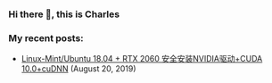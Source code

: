 ### Hi there 👋, this is Charles

<!--
**CharlesXu1124/CharlesXu1124** is a ✨ _special_ ✨ repository because its `README.md` (this file) appears on your GitHub profile.

Here are some ideas to get you started:

- 🔭 I’m currently working on ...
- 🌱 I’m currently learning ...
- 👯 I’m looking to collaborate on ...
- 🤔 I’m looking for help with ...
- 💬 Ask me about ...
- 📫 How to reach me: ...
- 😄 Pronouns: ...
- ⚡ Fun fact: ...
-->
### My recent posts:
<!-- * [入侵win10](https://blog.csdn.net/zhaoyuhan1124/article/details/100436492) (September 03, 2019)
* [USB挂马拿到WIFI密码思路](https://blog.csdn.net/zhaoyuhan1124/article/details/100190664) (September 02, 2019)
* [实战：伪造MAC/IP地址入侵无线网](https://blog.csdn.net/zhaoyuhan1124/article/details/99805473) (August 20, 2019) -->
* [Linux-Mint/Ubuntu 18.04 + RTX 2060 安全安装NVIDIA驱动+CUDA 10.0+cuDNN](https://blog.csdn.net/zhaoyuhan1124/article/details/99794032) (August 20, 2019)
